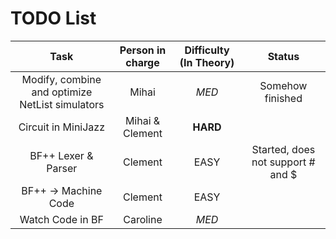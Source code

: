 # TODO List #

| Task | Person in charge | Difficulty (In Theory) | Status |
|:-:|:-:|:-:|:-:|
| Modify, combine and optimize NetList simulators | Mihai | _MED_ | Somehow finished |
| Circuit in MiniJazz | Mihai & Clement | **HARD** | |
| BF++ Lexer & Parser | Clement | EASY | Started, does not support # and $ |
| BF++ -> Machine Code | Clement | EASY | |
| Watch Code in BF | Caroline | _MED_ | |
